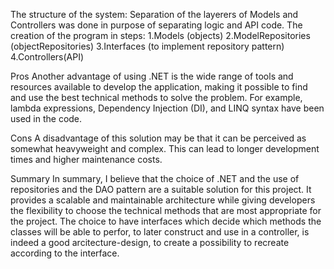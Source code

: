 The structure of the system:
Separation of the layerers of Models and Controllers was done in purpose of separating logic and API code. The creation of the program in steps: 1.Models (objects) 2.ModelRepositories (objectRepositories) 3.Interfaces (to implement repository pattern) 4.Controllers(API)

Pros
Another advantage of using .NET is the wide range of tools and resources available to develop the application, making it possible to find and use the best technical methods to solve the problem. For example, lambda expressions, Dependency Injection (DI), and LINQ syntax have been used in the code.

Cons
A disadvantage of this solution may be that it can be perceived as somewhat heavyweight and complex. This can lead to longer development times and higher maintenance costs.

Summary
In summary, I believe that the choice of .NET and the use of repositories and the DAO pattern are a suitable solution for this project. It provides a scalable and maintainable architecture while giving developers the flexibility to choose the technical methods that are most appropriate for the project. The choice to have interfaces which decide which methods the classes will be able to perfor, to later construct and use in a controller, is indeed a good arcitecture-design, to create a possibility to recreate according to the interface.
